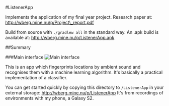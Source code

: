 #ListenerApp

Implements the application of my final year project. Research paper at: http://wberg.mine.nu/p/Project\_report.pdf

Build from source with `./gradlew all` in the standard way. An .apk build is available at: http://wberg.mine.nu/p/ListenerApp.apk

##Summary

###Main interface
![Main interface](http://wberg.mine.nu/p/ListenerAppDoc/shot_2015-06-08_23-47-47.png)

This is an app which fingerprints locations by ambient sound and recognises them with a machine learning algorithm. It's basically a practical implementation of a classifier.

You can get started quickly by copying this directory to `/ListenerApp` in your external storage: http://wberg.mine.nu/p/ListenerApp
It's from recordings of environments with my phone, a Galaxy S2.

